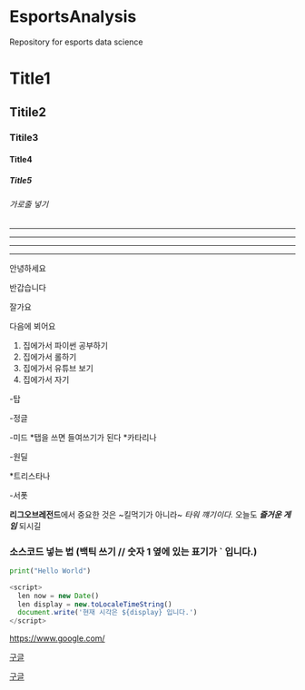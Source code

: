 # EsportsAnalysis
Repository for esports data science

# Title1
## Titile2
### Titile3
#### Title4
##### Title5
###### 가로줄 넣기
---
- - - -
****
* * *

안녕하세요

반갑습니다

잘가요

다음에 뵈어요

1. 집에가서 파이썬 공부하기
2. 집에가서 롤하기
3. 집에가서 유튜브 보기
4. 집에가서 자기

-탑

-정글

-미드
    *탭을 쓰면 들여쓰기가 된다
    *카타리나

-원딜

  *트리스타나

-서폿

**리그오브레전드**에서 중요한 것은 ~킬먹기가 아니라~ *타워 꺠기이다.*
오늘도 ***즐거운 게임*** 되시길

### 소스코드 넣는 법 (백틱 쓰기 // 숫자 1 옆에 있는 표기가 ` 입니다.)

```python
print("Hello World")
```

```javascript
<script>
  len now = new Date()
  len display = new.toLocaleTimeString()
  document.write('현재 시각은 ${display} 입니다.')
</script>
```
<https://www.google.com/>

[구글](https://www.google.com/)

[구글](https://www.google.com/, "클릭하면 구글로 이동합니다")

